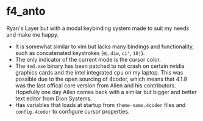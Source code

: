 # f4_anto

Ryan's Layer but with a modal keybinding system made to suit my needs and make me happy.

- It is somewhat similar to vim but lacks many bindings and functionality, such as concatenated keystrokes (ej. `diw`, `ci"`, `10j`).
- The only indicator of the current mode is the cursor color.
- The `4ed.exe` binary has been patched to not crash on certain nvidia graphics cards and the intel integrated cpu on my laptop. This was possible due to the open sourcing of 4coder, which means that 4.1.8 was the last offical core version from Allen and his contributors. Hopefully one day Allen comes back with a similar but bigger and better text editor from Dion Systems.
- Has variables that loads at startup from `theme-name.4coder` files and `config.4coder` to configure cursor properties.
